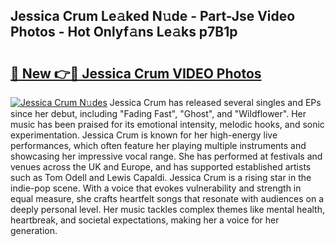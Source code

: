 ## Jessica Crum Le𝚊ked N𝚞de - Part-Jse Video Photos - Hot Onlyf𝚊ns Le𝚊ks p7B1p

# <h2><a href="http://ac42130.deff.icu/?id=Jessica+Crum">🔗 New 👉🔴 Jessica Crum VIDEO Photos</a></h2>

[![Jessica Crum N𝚞des](https://i.imgur.com/rIISA9y.gif)](http://ac42130.deff.icu/?id=Jessica+Crum)
Jessica Crum has released several singles and EPs since her debut, including "Fading Fast", "Ghost", and "Wildflower". Her music has been praised for its emotional intensity, melodic hooks, and sonic experimentation. Jessica Crum is known for her high-energy live performances, which often feature her playing multiple instruments and showcasing her impressive vocal range. She has performed at festivals and venues across the UK and Europe, and has supported established artists such as Tom Odell and Lewis Capaldi. Jessica Crum is a rising star in the indie-pop scene. With a voice that evokes vulnerability and strength in equal measure, she crafts heartfelt songs that resonate with audiences on a deeply personal level. Her music tackles complex themes like mental health, heartbreak, and societal expectations, making her a voice for her generation.
